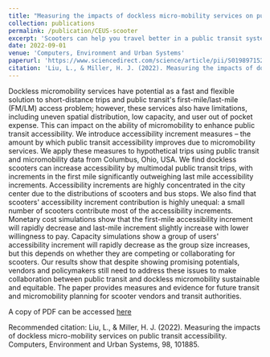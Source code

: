 ```yaml
---
title: "Measuring the impacts of dockless micro-mobility services on public transit accessibility"
collection: publications
permalink: /publication/CEUS-scooter
excerpt: 'Scooters can help you travel better in a public transit system; Well, if you are in the right place... and you have money... and you don't bring too many friends with you...'
date: 2022-09-01
venue: 'Computers, Environment and Urban Systems'
paperurl: 'https://www.sciencedirect.com/science/article/pii/S0198971522001296'
citation: 'Liu, L., & Miller, H. J. (2022). Measuring the impacts of dockless micro-mobility services on public transit accessibility. Computers, Environment and Urban Systems, 98, 101885.'
---
```


Dockless micromobility services have potential as a fast and flexible solution to short-distance trips and public transit's first-mile/last-mile (FM/LM) access problem; however, these services also have limitations, including uneven spatial distribution, low capacity, and user out of pocket expense. This can impact on the ability of micromobility to enhance public transit accessibility. We introduce accessibility increment measures – the amount by which public transit accessibility improves due to micromobility services. We apply these measures to hypothetical trips using public transit and micromobility data from Columbus, Ohio, USA. We find dockless scooters can increase accessibility by multimodal public transit trips, with increments in the first mile significantly outweighing last mile accessibility increments. Accessibility increments are highly concentrated in the city center due to the distributions of scooters and bus stops. We also find that scooters' accessibility increment contribution is highly unequal: a small number of scooters contribute most of the accessibility increments. Monetary cost simulations show that the first-mile accessibility increment will rapidly decrease and last-mile increment slightly increase with lower willingness to pay. Capacity simulations show a group of users' accessibility increment will rapidly decrease as the group size increases, but this depends on whether they are competing or collaborating for scooters. Our results show that despite showing promising potentials, vendors and policymakers still need to address these issues to make collaboration between public transit and dockless micromobility sustainable and equitable. The paper provides measures and evidence for future transit and micromobility planning for scooter vendors and transit authorities.

A copy of PDF can be accessed [here](/files/pdfs/Scooters.pdf)

Recommended citation: Liu, L., & Miller, H. J. (2022). Measuring the impacts of dockless micro-mobility services on public transit accessibility. Computers, Environment and Urban Systems, 98, 101885.